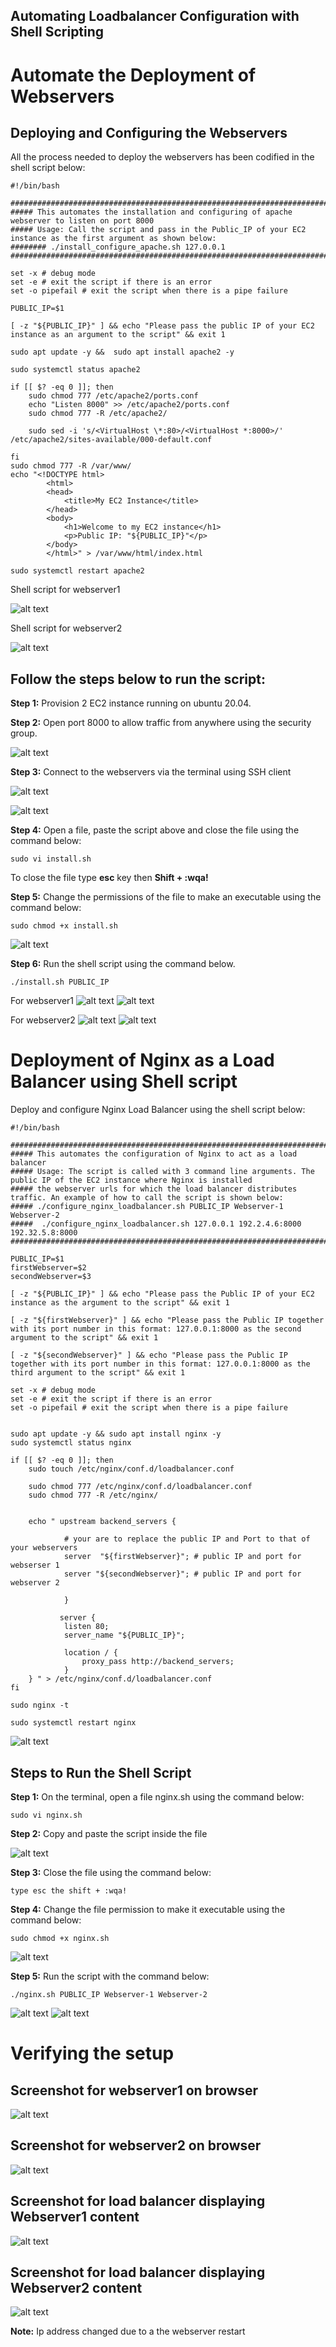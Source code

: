 ## Automating Loadbalancer Configuration with Shell Scripting

# Automate the Deployment of Webservers

## Deploying and Configuring the Webservers

All the process needed to deploy the webservers has  been codified in the shell script below:

````
#!/bin/bash

####################################################################################################################
##### This automates the installation and configuring of apache webserver to listen on port 8000
##### Usage: Call the script and pass in the Public_IP of your EC2 instance as the first argument as shown below:
######## ./install_configure_apache.sh 127.0.0.1
####################################################################################################################

set -x # debug mode
set -e # exit the script if there is an error
set -o pipefail # exit the script when there is a pipe failure

PUBLIC_IP=$1

[ -z "${PUBLIC_IP}" ] && echo "Please pass the public IP of your EC2 instance as an argument to the script" && exit 1

sudo apt update -y &&  sudo apt install apache2 -y

sudo systemctl status apache2

if [[ $? -eq 0 ]]; then
    sudo chmod 777 /etc/apache2/ports.conf
    echo "Listen 8000" >> /etc/apache2/ports.conf
    sudo chmod 777 -R /etc/apache2/

    sudo sed -i 's/<VirtualHost \*:80>/<VirtualHost *:8000>/' /etc/apache2/sites-available/000-default.conf

fi
sudo chmod 777 -R /var/www/
echo "<!DOCTYPE html>
        <html>
        <head>
            <title>My EC2 Instance</title>
        </head>
        <body>
            <h1>Welcome to my EC2 instance</h1>
            <p>Public IP: "${PUBLIC_IP}"</p>
        </body>
        </html>" > /var/www/html/index.html

sudo systemctl restart apache2

````

Shell script for webserver1

![alt text](<images/install.sh content for server1.PNG>)

Shell script for webserver2

![alt text](<images/install.sh content for server2.PNG>)

## Follow the steps below to run the script:

**Step 1:** Provision 2 EC2 instance running on ubuntu 20.04. 

**Step 2:** Open port 8000 to allow traffic from anywhere using the security group.

![alt text](<../PROJECT 7/images/enabling port 8000.PNG>)

**Step 3:** Connect to the webservers via the terminal using SSH client

![alt text](<images/connection to server1.PNG>)

![alt text](<images/connection to server2.PNG>)

**Step 4:** Open a file, paste the script above and close the file using the command below:

`sudo vi install.sh`

To close the file type **esc** key then **Shift + :wqa!**

**Step 5:** Change the permissions of the file to make an executable using the command below:

`sudo chmod +x install.sh`

![alt text](<images/change permission.PNG>)

**Step 6:** Run the shell script using the command below.

`./install.sh PUBLIC_IP`

For webserver1
![alt text](<images/run install.sh script for server1.PNG>)
![alt text](<images/run install.sh script for server1(contd).PNG>)

For webserver2
![alt text](<images/run install.sh script for server2.PNG>)
![alt text](<images/run install.sh script for server2(contd).PNG>)

# Deployment of Nginx as a Load Balancer using Shell script

Deploy and configure Nginx Load Balancer using the shell script below:

````
#!/bin/bash

######################################################################################################################
##### This automates the configuration of Nginx to act as a load balancer
##### Usage: The script is called with 3 command line arguments. The public IP of the EC2 instance where Nginx is installed
##### the webserver urls for which the load balancer distributes traffic. An example of how to call the script is shown below:
##### ./configure_nginx_loadbalancer.sh PUBLIC_IP Webserver-1 Webserver-2
#####  ./configure_nginx_loadbalancer.sh 127.0.0.1 192.2.4.6:8000  192.32.5.8:8000
############################################################################################################# 

PUBLIC_IP=$1
firstWebserver=$2
secondWebserver=$3

[ -z "${PUBLIC_IP}" ] && echo "Please pass the Public IP of your EC2 instance as the argument to the script" && exit 1

[ -z "${firstWebserver}" ] && echo "Please pass the Public IP together with its port number in this format: 127.0.0.1:8000 as the second argument to the script" && exit 1

[ -z "${secondWebserver}" ] && echo "Please pass the Public IP together with its port number in this format: 127.0.0.1:8000 as the third argument to the script" && exit 1

set -x # debug mode
set -e # exit the script if there is an error
set -o pipefail # exit the script when there is a pipe failure


sudo apt update -y && sudo apt install nginx -y
sudo systemctl status nginx

if [[ $? -eq 0 ]]; then
    sudo touch /etc/nginx/conf.d/loadbalancer.conf

    sudo chmod 777 /etc/nginx/conf.d/loadbalancer.conf
    sudo chmod 777 -R /etc/nginx/

    
    echo " upstream backend_servers {

            # your are to replace the public IP and Port to that of your webservers
            server  "${firstWebserver}"; # public IP and port for webserser 1
            server "${secondWebserver}"; # public IP and port for webserver 2

            }

           server {
            listen 80;
            server_name "${PUBLIC_IP}";

            location / {
                proxy_pass http://backend_servers;   
            }
    } " > /etc/nginx/conf.d/loadbalancer.conf
fi

sudo nginx -t

sudo systemctl restart nginx

````

![alt text](<images/content of ngnix.sh.PNG>)

## Steps to Run the Shell Script

**Step 1:** On the terminal, open a file nginx.sh using the command below:

`sudo vi nginx.sh`

**Step 2:** Copy and paste the script inside the file

![alt text](<images/content of ngnix.sh.PNG>)

**Step 3:** Close the file using the command below:

`type esc the shift + :wqa!`

**Step 4:** Change the file permission to make it executable using the command below:

`sudo chmod +x nginx.sh`

![alt text](<images/change permission of ngnix.sh file.PNG>)

**Step 5:** Run the script with the command below:

`./nginx.sh PUBLIC_IP Webserver-1 Webserver-2`

![alt text](<images/run ngnix.sh.PNG>)
![alt text](<images/run ngnix.sh(contd).PNG>)

# Verifying the setup
## Screenshot for webserver1 on browser

![alt text](<images/access of webserver1 on browser.PNG>)

##  Screenshot for webserver2 on browser

![alt text](<images/access of webserver2 on browser.PNG>)

## Screenshot for load balancer displaying Webserver1 content

![alt text](<images/access of webserver1 through ngnix load balancer.PNG>)

## Screenshot for load balancer displaying Webserver2 content


![alt text](<images/access of webserver2 through ngnix load balancer.PNG>)

**Note:** Ip address changed due to a the webserver restart

